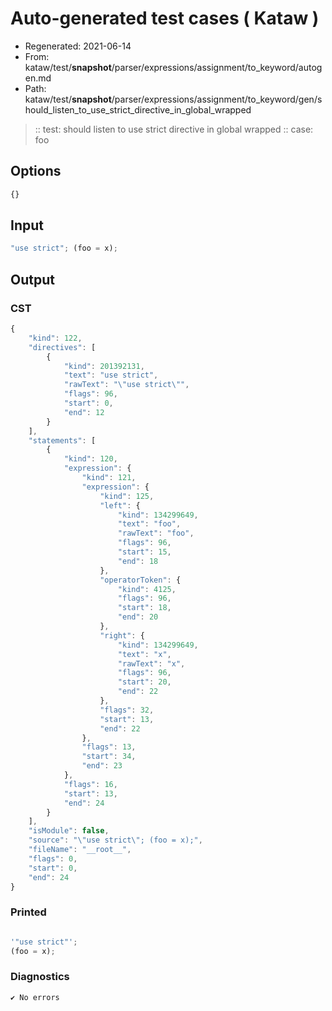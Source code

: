 # Auto-generated test cases ( Kataw )
- Regenerated: 2021-06-14
- From: kataw/test/__snapshot__/parser/expressions/assignment/to_keyword/autogen.md
- Path: kataw/test/__snapshot__/parser/expressions/assignment/to_keyword/gen/should_listen_to_use_strict_directive_in_global_wrapped
> :: test: should listen to use strict directive in global wrapped
> :: case: foo
## Options

`````js
{}
`````
## Input

`````js
"use strict"; (foo = x);
`````
## Output

### CST

```javascript
{
    "kind": 122,
    "directives": [
        {
            "kind": 201392131,
            "text": "use strict",
            "rawText": "\"use strict\"",
            "flags": 96,
            "start": 0,
            "end": 12
        }
    ],
    "statements": [
        {
            "kind": 120,
            "expression": {
                "kind": 121,
                "expression": {
                    "kind": 125,
                    "left": {
                        "kind": 134299649,
                        "text": "foo",
                        "rawText": "foo",
                        "flags": 96,
                        "start": 15,
                        "end": 18
                    },
                    "operatorToken": {
                        "kind": 4125,
                        "flags": 96,
                        "start": 18,
                        "end": 20
                    },
                    "right": {
                        "kind": 134299649,
                        "text": "x",
                        "rawText": "x",
                        "flags": 96,
                        "start": 20,
                        "end": 22
                    },
                    "flags": 32,
                    "start": 13,
                    "end": 22
                },
                "flags": 13,
                "start": 34,
                "end": 23
            },
            "flags": 16,
            "start": 13,
            "end": 24
        }
    ],
    "isModule": false,
    "source": "\"use strict\"; (foo = x);",
    "fileName": "__root__",
    "flags": 0,
    "start": 0,
    "end": 24
}
```

### Printed

```javascript

'"use strict"';
(foo = x);

```

### Diagnostics

```javascript
✔ No errors
```

